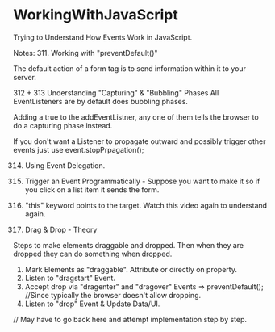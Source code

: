 # WorkingWithJavaScript
Trying to Understand How Events Work in JavaScript.

Notes: 
311. Working with "preventDefault()"

The default action of a form tag is to send information within it to your server. 

312 + 313 Understanding "Capturing" & "Bubbling" Phases
All EventListeners are by default does bubbling phases. 

Adding a true to the addEventListner, any one of them tells the browser to do a capturing phase instead. 

If you don't want a Listener to propagate outward and possibly trigger other events just use event.stopPrpagation();

314. Using Event Delegation.

315. Trigger an Event Programmatically - Suppose you want to make it so if you click on a list item it sends the form.

316. "this" keyword points to the target. Watch this video again to understand again. 

317. Drag & Drop - Theory 

Steps to make elements draggable and dropped. Then when they are dropped they can do something when dropped.

1. Mark Elements as "draggable". Attribute or directly on property. 
2. Listen to "dragstart" Event. 
3. Accept drop via "dragenter" and "dragover" Events => preventDefault(); //Since typically the browser doesn't allow dropping.
4. Listen to "drop" Event & Update Data/UI.

// May have to go back here and attempt implementation step by step.